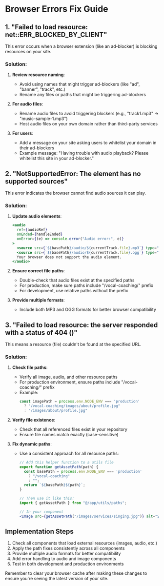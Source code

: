 # Browser Errors Fix Guide

## 1. "Failed to load resource: net::ERR_BLOCKED_BY_CLIENT"

This error occurs when a browser extension (like an ad-blocker) is blocking resources on your site.

### Solution:

1. **Review resource naming**: 
   - Avoid using names that might trigger ad-blockers (like "ad", "banner", "track", etc.)
   - Rename any files or paths that might be triggering ad-blockers

2. **For audio files**:
   - Rename audio files to avoid triggering blockers (e.g., "track1.mp3" → "music-sample-1.mp3")
   - Host audio files on your own domain rather than third-party services

3. **For users**:
   - Add a message on your site asking users to whitelist your domain in their ad-blockers
   - Example message: "Having trouble with audio playback? Please whitelist this site in your ad-blocker."

## 2. "NotSupportedError: The element has no supported sources"

This error indicates the browser cannot find audio sources it can play.

### Solution:

1. **Update audio elements**:
   ```jsx
   <audio 
     ref={audioRef} 
     onEnded={handleEnded}
     onError={(e) => console.error("Audio error:", e)}
   >
     <source src={`${basePath}/audio/${currentTrack.file}.mp3`} type="audio/mpeg" />
     <source src={`${basePath}/audio/${currentTrack.file}.ogg`} type="audio/ogg" />
     Your browser does not support the audio element.
   </audio>
   ```

2. **Ensure correct file paths**:
   - Double-check that audio files exist at the specified paths
   - For production, make sure paths include "/vocal-coaching/" prefix
   - For development, use relative paths without the prefix

3. **Provide multiple formats**:
   - Include both MP3 and OGG formats for better browser compatibility

## 3. "Failed to load resource: the server responded with a status of 404 ()"

This means a resource (file) couldn't be found at the specified URL.

### Solution:

1. **Check file paths**:
   - Verify all image, audio, and other resource paths
   - For production environment, ensure paths include "/vocal-coaching/" prefix
   - Example:
     ```jsx
     const imagePath = process.env.NODE_ENV === 'production'
       ? "/vocal-coaching/images/about/profile.jpg"
       : "/images/about/profile.jpg"
     ```

2. **Verify file existence**:
   - Check that all referenced files exist in your repository
   - Ensure file names match exactly (case-sensitive)

3. **Fix dynamic paths**:
   - Use a consistent approach for all resource paths:
     ```jsx
     // Add this helper function to a utils file
     export function getAssetPath(path) {
       const basePath = process.env.NODE_ENV === 'production' 
         ? "/vocal-coaching" 
         : "";
       return `${basePath}${path}`;
     }
     
     // Then use it like this:
     import { getAssetPath } from "@/app/utils/paths";
     
     // In your component
     <Image src={getAssetPath("/images/services/singing.jpg")} alt="Singing" />
     ```

## Implementation Steps

1. Check all components that load external resources (images, audio, etc.)
2. Apply the path fixes consistently across all components
3. Provide multiple audio formats for better compatibility
4. Add error handling to audio and image components
5. Test in both development and production environments

Remember to clear your browser cache after making these changes to ensure you're seeing the latest version of your site. 
